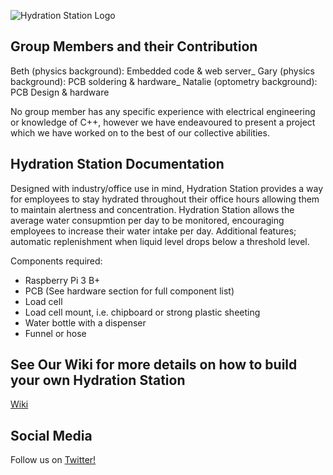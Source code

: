![Hydration Station Logo](https://github.com/Beth1094/Hydration_Station/blob/master/HSCoverPhoto.png "Hydration Station Logo")

## Group Members and their Contribution
Beth (physics background): Embedded code & web server_
Gary (physics background): PCB soldering & hardware_
Natalie (optometry background): PCB Design & hardware

No group member has any specific experience with electrical engineering or knowledge of C++, however we have endeavoured to present a project which we have worked on to the best of our collective abilities.

## Hydration Station Documentation
Designed with industry/office use in mind, Hydration Station provides a way for employees to stay hydrated throughout their office hours allowing them to maintain alertness and concentration. Hydration Station allows the average water consupmtion per day to be monitored, encouraging employees to increase their water intake per day. Additional features; automatic replenishment when liquid level drops below a threshold level. 


Components required:
* Raspberry Pi 3 B+
* PCB (See hardware section for full component list)
* Load cell
* Load cell mount, i.e. chipboard or strong plastic sheeting
* Water bottle with a dispenser
* Funnel or hose


## See Our Wiki for more details on how to build your own Hydration Station 
[Wiki](https://github.com/Beth1094/Hydration_Station/wiki)

## Social Media

Follow us on [Twitter!](https://twitter.com/hydrationSTN)
